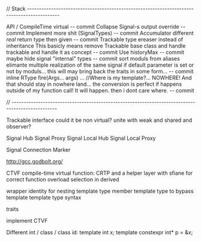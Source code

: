 // Stack -------------------------------------------------------------------------------------------

API / CompileTime virtual
-- commit
Collapse Signal-s output override
-- commit
Implement more shit (SignalTypes)
-- commit
Accumulator different _real_ return type then given
-- commit
Trackable type ereaser instead of inheritance
This basicly means remove Trackable base class and handle trackable and handle it as concept
-- commit
Use historyMax
-- commit
maybe hide signal "internal" types
-- commit
sort moduls from aliases
elimante multiple realization of the same signal if default parameter is set or not by moduls...
this will may bring back the traits in some form...
-- commit
inline RType fire(Args... args) ... //Where is my template?... NOWHERE! And that should stay in nowhere land...
the conversion is perfect if happens outside of my function call! It will happen. then i dont care where.
-- commit

// -------------------------------------------------------------------------------------------------

Trackable interface
	could it be non virtual?
	unite with weak and shared and observer?

Signal Hub
Signal Proxy
Signal Local Hub
Signal Local Proxy

Signal Connection Marker


http://gcc.godbolt.org/



CTVF compile-time virtual function:
	CRTP and a helper layer with sfiane for correct function overload selection in derived

wrapper identity for nesting template type
	member template type to bypass template template type syntax

traits

implement CTVF

Different int / class / class id:
template<class T> int x;
template<class T> constexpr int* p = &x<T>;